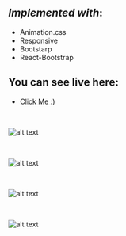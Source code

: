 
## *Implemented with*: 
  - Animation.css
  - Responsive
  - Bootstarp
  - React-Bootstrap


## You can see live here:

- [Click Me :)](https://animations-mh77.vercel.app/) 

&nbsp;

![alt text](https://res.cloudinary.com/mh77media/image/upload/v1679755924/github/img-5.png)

&nbsp;

![alt text](https://res.cloudinary.com/mh77media/image/upload/v1679755924/github/img-6.png)

&nbsp;

![alt text](https://res.cloudinary.com/mh77media/image/upload/v1679755924/github/img-7.png)

&nbsp;

![alt text](https://res.cloudinary.com/mh77media/image/upload/v1679755924/github/img-8.png)




